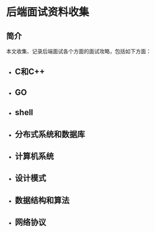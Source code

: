 后端面试资料收集
====

简介
----

本文收集、记录后端面试各个方面的面试攻略，包括如下方面：

* ## C和C++
* ## GO
* ## shell
* ## 分布式系统和数据库
* ## 计算机系统
* ## 设计模式
* ## 数据结构和算法
* ## 网络协议
